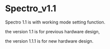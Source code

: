 # Spectro_v1.1

Spectro 1.1 is with working mode setting function.


the version 1.1 is for previous hardware design,

the version 1.1.1 is for new hardware design.

